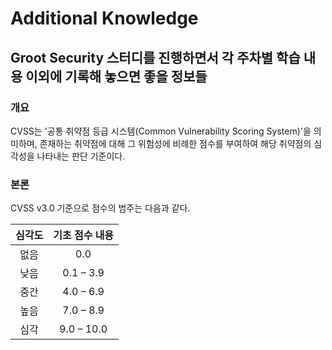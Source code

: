 # Additional Knowledge

## Groot Security 스터디를 진행하면서 각 주차별 학습 내용 이외에 기록해 놓으면 좋을 정보들

### 개요
  CVSS는 '공통 취약점 등급 시스템(Common Vulnerability Scoring System)'을 의미하며, 존재하는 취약점에 대해 그 위험성에 비례한 점수를 부여하여 해당 취약점의 심각성을 나타내는 판단 기준이다.

### 본론
  CVSS v3.0 기준으로 점수의 범주는 다음과 같다.

  |심각도|기초 점수 내용|
  |:---:|:---:|
  |없음|0.0|
  |낮음|0.1 – 3.9|
  |중간|4.0 – 6.9|
  |높음|7.0 – 8.9|
  |심각|9.0 – 10.0|